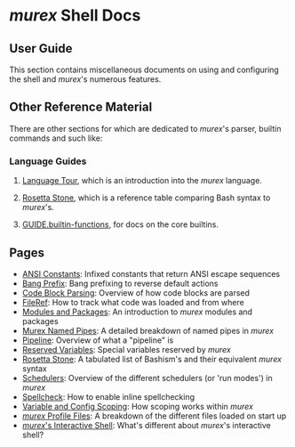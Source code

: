 # _murex_ Shell Docs

## User Guide

This section contains miscellaneous documents on using and configuring the
shell and _murex_'s numerous features.

## Other Reference Material

There are other sections for which are dedicated to _murex_'s parser, builtin
commands and such like:

### Language Guides

1. [Language Tour](GUIDE.quick-start.md), which is an introduction into
   the _murex_ language.

2. [Rosetta Stone](user-guide/rosetta-stone.md), which is a reference
   table comparing Bash syntax to _murex_'s.

3. [GUIDE.builtin-functions](./GUIDE.builtin-functions.md), for docs
   on the core builtins.

## Pages

* [ANSI Constants](user-guide/ansi.md):
  Infixed constants that return ANSI escape sequences
* [Bang Prefix](user-guide/bang-prefix.md):
  Bang prefixing to reverse default actions
* [Code Block Parsing](user-guide/code-block.md):
  Overview of how code blocks are parsed
* [FileRef](user-guide/fileref.md):
  How to track what code was loaded and from where
* [Modules and Packages](user-guide/modules.md):
  An introduction to _murex_ modules and packages
* [Murex Named Pipes](user-guide/namedpipes.md):
  A detailed breakdown of named pipes in _murex_
* [Pipeline](user-guide/pipeline.md):
  Overview of what a "pipeline" is
* [Reserved Variables](user-guide/reserved-vars.md):
  Special variables reserved by _murex_
* [Rosetta Stone](user-guide/rosetta-stone.md):
  A tabulated list of Bashism's and their equivalent _murex_ syntax
* [Schedulers](user-guide/schedulers.md):
  Overview of the different schedulers (or 'run modes') in _murex_
* [Spellcheck](user-guide/spellcheck.md):
  How to enable inline spellchecking
* [Variable and Config Scoping](user-guide/scoping.md):
  How scoping works within _murex_
* [_murex_ Profile Files](user-guide/profile.md):
  A breakdown of the different files loaded on start up
* [_murex_'s Interactive Shell](user-guide/interactive-shell.md):
  What's different about _murex_'s interactive shell?